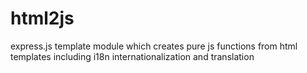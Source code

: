 html2js
=======

express.js template module which creates pure js functions from html templates including i18n internationalization and translation
